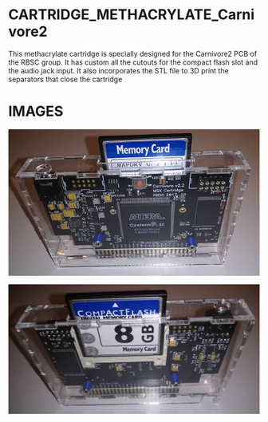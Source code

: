 # CARTRIDGE_METHACRYLATE_Carnivore2

This methacrylate cartridge is specially designed for the Carnivore2 PCB of the RBSC group. It has custom all the cutouts for the compact flash slot and the audio jack input. It also incorporates the STL file to 3D print the separators that close the cartridge

# IMAGES

![Alt text](https://github.com/capsule5000/CARTRIDGE_METHACRYLATE_Carnivore2/blob/main/Images/c2front.png)

![Alt text](https://github.com/capsule5000/CARTRIDGE_METHACRYLATE_Carnivore2/blob/main/Images/c2rear.png)

